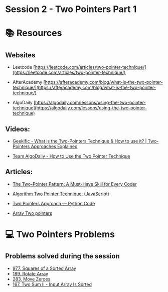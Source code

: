 # Session 2 - Two Pointers Part 1

# 📚 Resources

## Websites

* Leetcode [https://leetcode.com/articles/two-pointer-technique/](https://leetcode.com/articles/two-pointer-technique/)

* AfterAcademy [https://afteracademy.com/blog/what-is-the-two-pointer-technique/](https://afteracademy.com/blog/what-is-the-two-pointer-technique/)

* AlgoDaily [https://algodaily.com/lessons/using-the-two-pointer-technique](https://algodaily.com/lessons/using-the-two-pointer-technique)

## Videos:

* [Geekific - What is the Two-Pointers Technique & How to use it? | Two-Pointers Approaches Explained](https://www.youtube.com/watch?v=VEPCm3BCtik)

* [Team AlgoDaily - How to Use the Two Pointer Technique](https://www.youtube.com/watch?v=-gjxg6Pln50)


## Articles:

* [The Two-Pointer Pattern: A Must-Have Skill for Every Coder](https://python.plainenglish.io/the-two-pointer-pattern-a-must-have-skill-for-every-coder-a792b0d0617d)

* [Algorithm Two Pointer Technique: (JavaScript)](https://medium.com/@kevinlai76/algorithm-two-pointer-technique-a27103ed7ea1)

* [Two Pointers Approach — Python Code](https://towardsdatascience.com/two-pointer-approach-python-code-f3986b602640)

* [Array Two pointers](https://medium.com/analytics-vidhya/array-two-pointers-4b8d62d2b8a)

# 💻 Two Pointers Problems

## Problems solved during the session

* [977. Squares of a Sorted Array](https://leetcode.com/problems/squares-of-a-sorted-array/?envType=study-plan&id=algorithm-i)
* [189. Rotate Array](https://leetcode.com/problems/rotate-array/?envType=study-plan&id=algorithm-i)
* [283. Move Zeroes](https://leetcode.com/problems/move-zeroes/?envType=study-plan&id=algorithm-i)
* [167. Two Sum II - Input Array Is Sorted](https://leetcode.com/problems/two-sum-ii-input-array-is-sorted/?envType=study-plan&id=algorithm-i)

